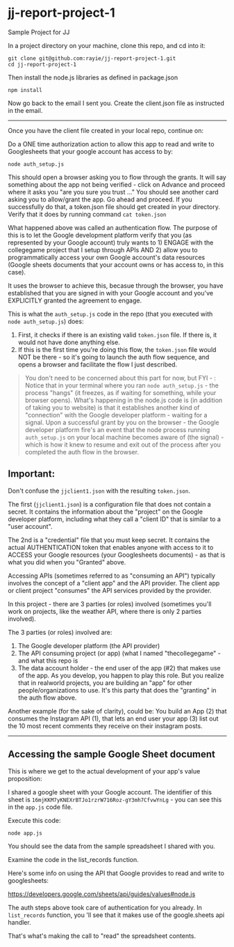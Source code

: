 # jj-report-project-1

Sample Project for JJ

In a project directory on your machine, clone this repo, and cd into it:

```
git clone git@github.com:rayie/jj-report-project-1.git
cd jj-report-project-1
```

Then install the node.js libraries as defined in package.json

```
npm install
```

Now go back to the email I sent you.
Create the client.json file as instructed in the email.

---

Once you have the client file created in your local repo, continue on:

Do a ONE time authorization action to allow this app to read and write to Googlesheets that your google account has access to by:

```
node auth_setup.js
```

This should open a browser asking you to flow through the grants. It will say something about the app not being verified - click on Advance and proceed where it asks you "are you sure you trust ..."
You should see another card asking you to allow/grant the app. Go ahead and proceed.
If you successfully do that, a token.json file should get created in your directory. Verify that it does by running command `cat token.json`

What happened above was called an authentication flow. The purpose of this is to let the Google development platform verify that you (as represented by your Google account) truly wants to 1) ENGAGE with the collegegame project that I setup through APIs AND 2) allow you to programmatically access your own Google account's data resources (Google sheets documents that your account owns or has access to, in this case).

It uses the browser to achieve this, becasue through the browser, you have established that you are signed in with your Google account and you've EXPLICITLY granted the agreement to engage.

This is what the `auth_setup.js` code in the repo (that you executed with `node auth_setup.js`) does:

1. First, it checks if there is an existing valid `token.json` file. If there is, it would not have done anything else.
2. If this is the first time you're doing this flow, the `token.json` file would NOT be there - so it's going to launch the auth flow sequence, and opens a browser and facilitate the flow I just described.

> You don't need to be concerned about this part for now, but FYI - :
> Notice that in your terminal where you ran `node auth_setup.js` - the process "hangs" (it freezes, as if waiting for something, while your browser opens). What's happening in the node.js code is (in addition of taking you to website) is that it establishes another kind of "connection" with the Google developer platform - waiting for a signal. Upon a successful grant by you on the browser - the Google developer platform fire's an event that the node process running `auth_setup.js` on your local machine becomes aware of (the signal) - which is how it knew to resume and exit out of the process after you completed the auth flow in the browser.

## Important:

Don't confuse the `jjclient1.json` with the resulting `token.json`.

The first (`jjclient1.json`) is a configuration file that does not contain a secret. It contains the information about the "project" on the Google developer platform, including what they call a "client ID" that is similar to a "user account".

The 2nd is a "credential" file that you must keep secret. It contains the actual AUTHENTICATION token that enables anyone with access to it to ACCESS your Google resources (your Googlesheets documents) - as that is what you did when you "Granted" above.

Accessing APIs (sometimes referred to as "consuming an API") typically involves the concept of a "client app" and the API provider. The client app or client project "consumes" the API services provided by the provider.

In this project - there are 3 parties (or roles) involved (sometimes you'll work on projects, like the weather API, where there is only 2 parties involved).

The 3 parties (or roles) involved are:

1.  The Google developer platform (the API provider)
2.  The API consuming project (or app) (what I named "thecollegegame" - and what this repo is
3.  The data account holder - the end user of the app (#2) that makes use of the app. As you develop, you happen to play this role. But you realize that in realworld projects, you are building an "app" for other people/organizations to use. It's this party that does the "granting" in the auth flow above.

Another example (for the sake of clarity), could be:
You build an App (2) that consumes the Instagram API (1), that lets an end user your app (3) list out the 10 most recent comments they receive on their instagram posts.

---

## Accessing the sample Google Sheet document

This is where we get to the actual development of your app's value proposition:

I shared a google sheet with your Google account. The identifier of this sheet is `16mjKKM7yKNEXrBTJo1rzrW716Roz-gY3mh7CfvwYnLg` - you can see this in the `app.js` code file.

Execute this code:

```
node app.js
```

You should see the data from the sample spreadsheet I shared with you.

Examine the code in the list_records function.

Here's some info on using the API that Google provides to read and write to googlesheets:

https://developers.google.com/sheets/api/guides/values#node.js

The auth steps above took care of authentication for you already. In `list_records` function, you 'll see that it makes use of the google.sheets api handler.

That's what's making the call to "read" the spreadsheet contents.
